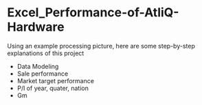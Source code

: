 # Excel_Performance-of-AtliQ-Hardware
Using an example processing picture, here are some step-by-step explanations of this project
+ Data Modeling
+ Sale performance
+ Market target performance
+ P/l of year, quater, nation
+ Gm
